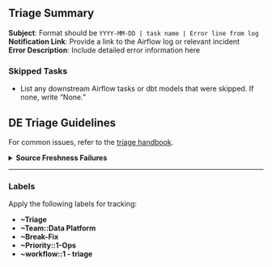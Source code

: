 ## Triage Summary

**Subject**: Format should be `YYYY-MM-DD | task name | Error line from log`  
**Notification Link**: Provide a link to the Airflow log or relevant incident  
**Error Description**: Include detailed error information here  

### Skipped Tasks
- List any downstream Airflow tasks or dbt models that were skipped. If none, write “None.”

## DE Triage Guidelines

For common issues, refer to the [triage handbook](https://about.gitlab.com/handbook/business-technology/data-team/how-we-work/triage/#triage-common-issues).

<details>
<summary><b>Source Freshness Failures</b></summary>

1. [ ] Confirm that the error is not due to our internal process. If it’s not, it’s likely an external issue.
2. [ ] Check the [source contact spreadsheet](https://docs.google.com/spreadsheets/d/1VKvqyn7wy6HqpWS9T3MdPnE6qbfH2kGPQDFg2qPcp6U/edit#gid=0) to find the appropriate contact.
3. [ ] Add a label identifying the affected source.

</details>

---
### Labels
Apply the following labels for tracking:
- **~Triage**
- **~Team::Data Platform**
- **~Break-Fix**
- **~Priority::1-Ops**
- **~workflow::1 - triage**